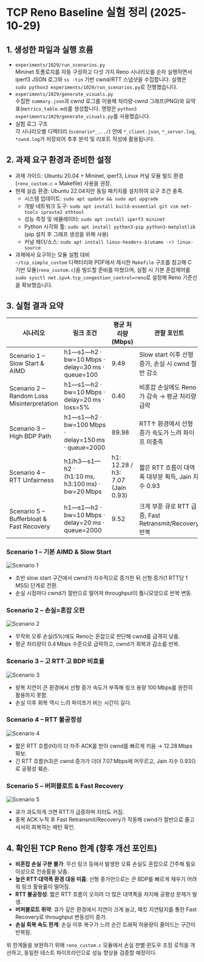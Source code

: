 # TCP Reno Baseline 실험 정리 (2025-10-29)

## 1. 생성한 파일과 실행 흐름
- `experiments/1029/run_scenarios.py`  
  Mininet 토폴로지를 자동 구성하고 다섯 가지 Reno 시나리오를 순차 실행하면서 iperf3 JSON 로그와 `ss -tin` 기반 cwnd/RTT 스냅샷을 수집합니다. 실행은 `sudo python3 experiments/1029/run_scenarios.py`로 진행했습니다.
- `experiments/1029/generate_visuals.py`  
  수집한 `summary.json`과 cwnd 로그를 이용해 처리량·cwnd 그래프(PNG)와 요약 표(`metrics_table.md`)를 생성합니다. 명령은 `python3 experiments/1029/generate_visuals.py`를 사용했습니다.
- 실험 로그 구조  
  각 시나리오별 디렉터리 (`scenario*_.../`) 안에 `*_client.json`, `*_server.log`, `*cwnd.log`가 저장되어 추후 분석 및 리포트 작성에 활용됩니다.

## 2. 과제 요구 환경과 준비한 설정
- 과제 가이드: Ubuntu 20.04 + Mininet, iperf3, Linux 커널 모듈 빌드 환경(`reno_custom.c` + Makefile) 사용을 권장.
- 현재 실습 환경: Ubuntu 22.04지만 동일 패키지를 설치하여 요구 조건 충족.
  - 시스템 업데이트: `sudo apt update && sudo apt upgrade`
  - 개발·네트워크 도구: `sudo apt install build-essential git vim net-tools iproute2 ethtool`
  - 성능 측정 및 에뮬레이터: `sudo apt install iperf3 mininet`
  - Python 시각화 툴: `sudo apt install python3-pip python3-matplotlib` (pip 설치 후 그래프 생성을 위해 사용)
  - 커널 헤더/소스: `sudo apt install linux-headers-$(uname -r) linux-source`
- 과제에서 요구하는 모듈 실험 대비  
  `~/tcp_simple_custom` 디렉터리와 PDF에서 제시한 `Makefile` 구조를 참고해 C 기반 모듈(`reno_custom.c`)을 빌드할 준비를 마쳤으며, 실험 시 기본 혼잡제어를 `sudo sysctl net.ipv4.tcp_congestion_control=reno`로 설정해 Reno 기준선을 확보했습니다.

## 3. 실험 결과 요약

| 시나리오 | 링크 조건 | 평균 처리량 (Mbps) | 관찰 포인트 |
| --- | --- | --- | --- |
| Scenario 1 – Slow Start & AIMD | h1—s1—h2 · bw=10 Mbps · delay=30 ms · queue=100 | 9.49 | Slow start 이후 선형 증가, 손실 시 cwnd 절반 감소 |
| Scenario 2 – Random Loss Misinterpretation | h1—s1—h2 · bw=10 Mbps · delay=20 ms · loss=5% | 0.40 | 비혼잡 손실에도 Reno가 감속 → 평균 처리량 급락 |
| Scenario 3 – High BDP Path | h1—s1—h2 · bw=100 Mbps · delay=150 ms · queue=2000 | 89.98 | RTT↑ 환경에서 선형 증가 속도가 느려 파이프 미충족 |
| Scenario 4 – RTT Unfairness | h1/h3—s1—h2 · (h1:10 ms, h3:100 ms) · bw=20 Mbps | h1: 12.28 / h3: 7.07 (Jain 0.93) | 짧은 RTT 흐름이 대역폭 대부분 획득, Jain 지수 0.93 |
| Scenario 5 – Bufferbloat & Fast Recovery | h1—s1—h2 · bw=10 Mbps · delay=20 ms · queue=2000 | 9.52 | 크게 부푼 큐로 RTT 급증, Fast Retransmit/Recovery 반복 |

### Scenario 1 – 기본 AIMD & Slow Start
![Scenario 1](scenario1_basic_aimd.png)
- 초반 slow start 구간에서 cwnd가 지수적으로 증가한 뒤 선형 증가(1 RTT당 1 MSS) 단계로 전환.
- 손실 시점마다 cwnd가 절반으로 떨어져 throughput이 톱니모양으로 반복 변동.

### Scenario 2 – 손실=혼잡 오판
![Scenario 2](scenario2_lossy_link.png)
- 무작위 오류 손실(5%)에도 Reno는 혼잡으로 판단해 cwnd를 급격히 낮춤.
- 평균 처리량이 0.4 Mbps 수준으로 급락하고, cwnd가 회복과 감소를 반복.

### Scenario 3 – 고 RTT·고 BDP 비효율
![Scenario 3](scenario3_high_bdp.png)
- 왕복 지연이 큰 환경에서 선형 증가 속도가 부족해 링크 용량 100 Mbps를 완전히 활용하지 못함.
- 손실 이후 회복 역시 느려 파이프가 비는 시간이 길다.

### Scenario 4 – RTT 불공정성
![Scenario 4](scenario4_rtt_unfairness.png)
- 짧은 RTT 흐름(h1)이 더 자주 ACK를 받아 cwnd를 빠르게 키움 → 12.28 Mbps 확보.
- 긴 RTT 흐름(h3)은 cwnd 증가가 더뎌 7.07 Mbps에 머무르고, Jain 지수 0.93으로 공평성 훼손.

### Scenario 5 – 버퍼블로트 & Fast Recovery
![Scenario 5](scenario5_bufferbloat.png)
- 큐가 과도하게 크면 RTT가 급증하며 지터도 커짐.
- 중복 ACK 누적 후 Fast Retransmit/Recovery가 작동해 cwnd가 절반으로 줄고 서서히 회복하는 패턴 확인.

## 4. 확인된 TCP Reno 한계 (향후 개선 포인트)
- **비혼잡 손실 구분 불가**: 무선 링크 등에서 발생한 오류 손실도 혼잡으로 간주해 필요 이상으로 전송률을 낮춤.
- **높은 RTT·대역폭 환경 대응 미흡**: 선형 증가만으로는 큰 BDP를 빠르게 채우기 어려워 링크 활용률이 떨어짐.
- **RTT 불공정성**: 짧은 RTT 흐름이 오히려 더 많은 대역폭을 차지해 공평성 문제가 발생.
- **버퍼블로트 취약**: 큐가 깊은 환경에서 지연이 크게 늘고, 패킷 지연탐지를 통한 Fast Recovery로 throughput 변동성이 증가.
- **손실 회복 속도 한계**: 손실 이후 복구가 느려 순간 트래픽 허용량이 줄어드는 구간이 반복됨.

위 한계들을 보완하기 위해 `reno_custom.c` 모듈에서 손실 판별·윈도우 조정 로직을 개선하고, 동일한 테스트 파이프라인으로 성능 향상을 검증할 예정이다.

